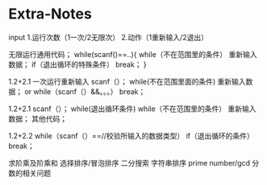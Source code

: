 # Extra-Notes

input
1.运行次数（1一次/2无限次） 2.动作（1重新输入/2退出）

无限运行通用代码；
while(scanf()==..){
  while（不在范围里的条件）
    重新输入数据；
  if（退出循环的特殊条件）
    break；
}


1.2+2.1
一次运行重新输入
scanf（）；
while(不在范围里面的条件)
  重新输入数据；
or
while（scanf（）&&。。。）
  break；
  
1.2+2.1
scanf（）；
while(退出循环条件)
  while（不在范围里的条件）
    重新输入数据；
  其他代码；

1.2+2.2
while（scanf（）==//校验所输入的数据类型）
  if（退出循环的条件）
    break；

求阶乘及阶乘和
选择排序/冒泡排序
二分搜索
字符串排序
prime number/gcd
分数的相关问题
